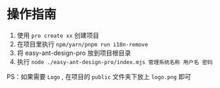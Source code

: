 # 操作指南

1. 使用 `pro create xx` 创建项目
2. 在项目里执行 `npm/yarn/pnpm run i18n-remove`
3. 将 easy-ant-design-pro 放到项目根目录
4. 执行 `node ./easy-ant-design-pro/index.mjs 管理系统名称 用户名 密码`

PS：如果需要 `Logo` , 在项目的 `public` 文件夹下放上 `logo.png` 即可
